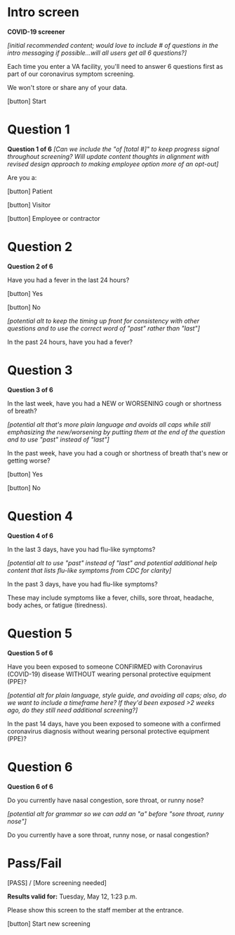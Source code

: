 # Intro screen

**COVID-19 screener**

_[initial recommended content; would love to include # of questions in the intro messaging if possible...will all users get all 6 questions?]_

Each time you enter a VA facility, you'll need to answer 6 questions first as part of our coronavirus symptom screening. 

We won't store or share any of your data.

[button] Start


# Question 1

**Question 1 of 6** _[Can we include the "of [total #]" to keep progress signal throughout screening? Will update content thoughts in alignment with revised design approach to making employee option more of an opt-out]_

Are you a:

[button] Patient

[button] Visitor

[button] Employee or contractor


# Question 2

**Question 2 of 6**

Have you had a fever in the last 24 hours?

[button] Yes

[button] No

_[potential alt to keep the timing up front for consistency with other questions and to use the correct word of "past" rather than "last"]_

In the past 24 hours, have you had a fever?

# Question 3

**Question 3 of 6**

In the last week, have you had a NEW or WORSENING cough or shortness of breath?

_[potential alt that's more plain language and avoids all caps while still emphasizing the new/worsening by putting them at the end of the question and to use "past" instead of "last"]_ 

In the past week, have you had a cough or shortness of breath that's new or getting worse?

[button] Yes

[button] No

# Question 4

**Question 4 of 6**

In the last 3 days, have you had flu-like symptoms?

_[potential alt to use "past" instead of "last" and potential additional help content that lists flu-like symptoms from CDC for clarity]_

In the past 3 days, have you had flu-like symptoms?

These may include symptoms like a fever, chills, sore throat, headache, body aches, or fatigue (tiredness).

# Question 5

**Question 5 of 6**

Have you been exposed to someone CONFIRMED with Coronavirus (COVID-19) disease WITHOUT wearing personal protective equipment (PPE)?

_[potential alt for plain language, style guide, and avoiding all caps; also, do we want to include a timeframe here? If they'd been exposed >2 weeks ago, do they still need additional screening?]_

In the past 14 days, have you been exposed to someone with a confirmed coronavirus diagnosis without wearing personal protective equipment (PPE)?

# Question 6

**Question 6 of 6**

Do you currently have nasal congestion, sore throat, or runny nose?

_[potential alt for grammar so we can add an "a" before "sore throat, runny nose"]_

Do you currently have a sore throat, runny nose, or nasal congestion?


# Pass/Fail

[PASS] / [More screening needed]

**Results valid for:**
Tuesday, May 12, 1:23 p.m.

Please show this screen to the staff member at the entrance.

[button] Start new screening

